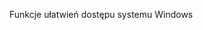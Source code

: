 <Token xmlns:xlink="http://www.w3.org/1999/xlink">Funkcje ułatwień dostępu systemu Windows</Token>

<!--HONumber=Jun16_HO4-->


